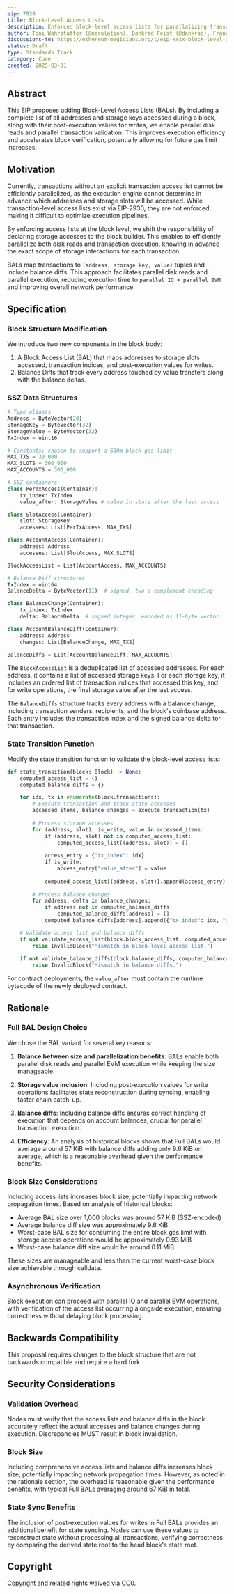 ```yaml
---
eip: 7928
title: Block-Level Access Lists
description: Enforced block-level access lists for parallalizing transaction validation
author: Toni Wahrstätter (@nerolation), Dankrad Feist (@dankrad), Francesco D`Amato (@fradamt), Jochem Brouwer (jochem-brouwer), Ignacio Hagopian (@jsign), Yoav Weiss (@yoavw), Alex Forshtat (@forshtat)
discussions-to: https://ethereum-magicians.org/t/eip-xxxx-block-level-access-lists/23337
status: Draft
type: Standards Track
category: Core
created: 2025-03-31
---
```


## Abstract

This EIP proposes adding Block-Level Access Lists (BALs). By including a complete list of all addresses and storage keys accessed during a block, along with their post-execution values for writes, we enable parallel disk reads and parallel transaction validation. This improves execution efficiency and accelerates block verification, potentially allowing for future gas limit increases.

## Motivation

Currently, transactions without an explicit transaction access list cannot be efficiently parallelized, as the execution engine cannot determine in advance which addresses and storage slots will be accessed. While transaction-level access lists exist via EIP-2930, they are not enforced, making it difficult to optimize execution pipelines.

By enforcing access lists at the block level, we shift the responsibility of declaring storage accesses to the block builder. This enables to efficiently parallelize both disk reads and transaction execution, knowing in advance the exact scope of storage interactions for each transaction.

BALs map transactions to `(address, storage key, value)` tuples and include balance diffs. This approach facilitates parallel disk reads and parallel execution, reducing execution time to `parallel IO + parallel EVM` and improving overall network performance.

## Specification

### Block Structure Modification

We introduce two new components in the block body:

1. A Block Access List (BAL) that maps addresses to storage slots accessed, transaction indices, and post-execution values for writes.
2. Balance Diffs that track every address touched by value transfers along with the balance deltas.

### SSZ Data Structures

```python
# Type aliases
Address = ByteVector(20)
StorageKey = ByteVector(32)
StorageValue = ByteVector(32)
TxIndex = uint16

# Constants; chosen to support a 630m block gas limit
MAX_TXS = 30_000
MAX_SLOTS = 300_000
MAX_ACCOUNTS = 300_000

# SSZ containers
class PerTxAccess(Container):
    tx_index: TxIndex
    value_after: StorageValue # value in state after the last access

class SlotAccess(Container):
    slot: StorageKey
    accesses: List[PerTxAccess, MAX_TXS]

class AccountAccess(Container):
    address: Address
    accesses: List[SlotAccess, MAX_SLOTS]

BlockAccessList = List[AccountAccess, MAX_ACCOUNTS]

# Balance Diff structures
TxIndex = uint64
BalanceDelta = ByteVector(11)  # signed, two's complement encoding

class BalanceChange(Container):
    tx_index: TxIndex
    delta: BalanceDelta  # signed integer, encoded as 11-byte vector

class AccountBalanceDiff(Container):
    address: Address
    changes: List[BalanceChange, MAX_TXS]

BalanceDiffs = List[AccountBalanceDiff, MAX_ACCOUNTS]
```

The `BlockAccessList` is a deduplicated list of accessed addresses. For each address, it contains a list of accessed storage keys. For each storage key, it includes an ordered list of transaction indices that accessed this key, and for write operations, the final storage value after the last access.

The `BalanceDiffs` structure tracks every address with a balance change, including transaction senders, recipients, and the block's coinbase address. Each entry includes the transaction index and the signed balance delta for that transaction.

### State Transition Function

Modify the state transition function to validate the block-level access lists:

```python 
def state_transition(block: Block) -> None:
    computed_access_list = {}
    computed_balance_diffs = {}

    for idx, tx in enumerate(block.transactions):
        # Execute transaction and track state accesses
        accessed_items, balance_changes = execute_transaction(tx)
        
        # Process storage accesses
        for (address, slot), is_write, value in accessed_items:
            if (address, slot) not in computed_access_list:
                computed_access_list[(address, slot)] = []
            
            access_entry = {"tx_index": idx}
            if is_write:
                access_entry["value_after"] = value
            
            computed_access_list[(address, slot)].append(access_entry)
        
        # Process balance changes
        for address, delta in balance_changes:
            if address not in computed_balance_diffs:
                computed_balance_diffs[address] = []
            computed_balance_diffs[address].append({"tx_index": idx, "delta": delta})

    # Validate access list and balance diffs
    if not validate_access_list(block.block_access_list, computed_access_list):
        raise InvalidBlock("Mismatch in block-level access list.")
        
    if not validate_balance_diffs(block.balance_diffs, computed_balance_diffs):
        raise InvalidBlock("Mismatch in balance diffs.")
```

For contract deployments, the `value_after` must contain the runtime bytecode of the newly deployed contract.

## Rationale

### Full BAL Design Choice

We chose the BAL variant for several key reasons:

1. **Balance between size and parallelization benefits**: BALs enable both parallel disk reads and parallel EVM execution while keeping the size manageable.

2. **Storage value inclusion**: Including post-execution values for write operations facilitates state reconstruction during syncing, enabling faster chain catch-up.

3. **Balance diffs**: Including balance diffs ensures correct handling of execution that depends on account balances, crucial for parallel transaction execution.

4. **Efficiency**: An analysis of historical blocks shows that Full BALs would average around 57 KiB with balance diffs adding only 9.6 KiB on average, which is a reasonable overhead given the performance benefits.

### Block Size Considerations

Including access lists increases block size, potentially impacting network propagation times. Based on analysis of historical blocks:

- Average BAL size over 1,000 blocks was around 57 KiB (SSZ-encoded)
- Average balance diff size was approximately 9.6 KiB
- Worst-case BAL size for consuming the entire block gas limit with storage access operations would be approximately 0.93 MiB
- Worst-case balance diff size would be around 0.11 MiB

These sizes are manageable and less than the current worst-case block size achievable through calldata.

### Asynchronous Verification

Block execution can proceed with parallel IO and parallel EVM operations, with verification of the access list occurring alongside execution, ensuring correctness without delaying block processing.

## Backwards Compatibility

This proposal requires changes to the block structure that are not backwards compatible and require a hard fork.

## Security Considerations

### Validation Overhead

Nodes must verify that the access lists and balance diffs in the block accurately reflect the actual accesses and balance changes during execution. Discrepancies MUST result in block invalidation.

### Block Size

Including comprehensive access lists and balance diffs increases block size, potentially impacting network propagation times. However, as noted in the rationale section, the overhead is reasonable given the performance benefits, with typical Full BALs averaging around 67 KiB in total.

### State Sync Benefits

The inclusion of post-execution values for writes in Full BALs provides an additional benefit for state syncing. Nodes can use these values to reconstruct state without processing all transactions, verifying correctness by comparing the derived state root to the head block's state root.

## Copyright

Copyright and related rights waived via [CC0](../LICENSE.md).
